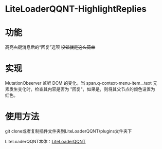 # LiteLoaderQQNT-HighlightReplies

# 功能
高亮右键消息后的“回复”选项
<del>没错就是这么简单</del>

# 实现
MutationObserver 监听 DOM 的变化。当 span.q-context-menu-item__text 元素发生变化时，检查其内容是否为 "回复"，如果是，则将其父节点的颜色设置为红色。

# 使用方法
git clone或者复制插件文件夹到LiteLoaderQQNT\plugins文件夹下


LiteLoaderQQNT本体：[LiteLoaderQQNT](https://github.com/mo-jinran/LiteLoaderQQNT)
